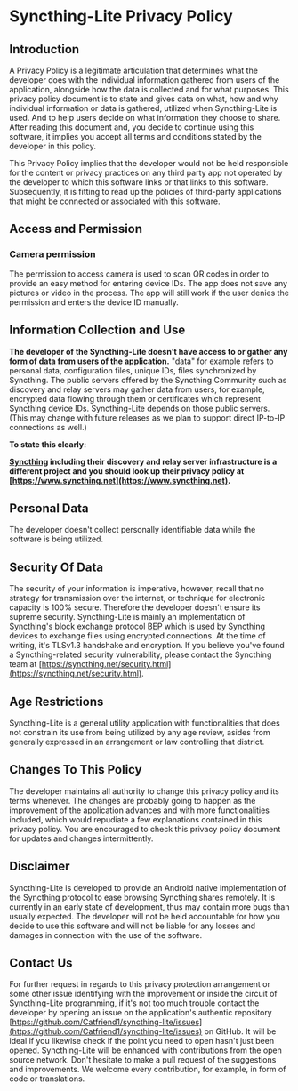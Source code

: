 # Syncthing-Lite Privacy Policy

## Introduction
A Privacy Policy is a legitimate articulation that determines what the developer does with the individual information gathered from users of the application, alongside how the data is collected and for what purposes.
This privacy policy document is to state and gives data on what, how and why individual information or data is gathered, utilized when Syncthing-Lite is used. And to help users decide on what information they choose to share. After reading this document and, you decide to continue using this software, it implies you accept all terms and conditions stated by the developer in this policy.

This Privacy Policy implies that the developer would not be held responsible for the content or privacy practices on any third party app not operated by the developer to which this software links or that links to this software. Subsequently, it is fitting to read up the policies of third-party applications that might be connected or associated with this software.


## Access and Permission

### Camera permission
The permission to access camera is used to scan QR codes in order to provide an easy method for entering device IDs. The app does not save any pictures or video in the process. The app will still work if the user denies the permission and enters the device ID manually.


## Information Collection and Use
**The developer of the Syncthing-Lite doesn't have access to or gather any form of data from users of the application.** "data" for example refers to personal data, configuration files, unique IDs, files synchronized by Syncthing. The public servers offered by the Syncthing Community such as discovery and relay servers may gather data from users, for example, encrypted data flowing through them or certificates which represent Syncthing device IDs. Syncthing-Lite depends on those public servers. (This may change with future releases as we plan to support direct IP-to-IP connections as well.)

**To state this clearly:**

**[Syncthing](https://www.syncthing.net) including their discovery and relay server infrastructure is a different project and you should look up their privacy policy at [https://www.syncthing.net](https://www.syncthing.net).**


## Personal Data
The developer doesn't collect personally identifiable data while the software is being utilized.


## Security Of Data
The security of your information is imperative, however, recall that no strategy for transmission over the internet, or technique for electronic capacity is 100% secure. Therefore the developer doesn't ensure its supreme security. Syncthing-Lite is mainly an implementation of Syncthing's block exchange protocol [BEP](https://docs.syncthing.net/specs/bep-v1.html) which is used by Syncthing devices to exchange files using encrypted connections. At the time of writing, it's TLSv1.3 handshake and encryption. If you believe you've found a Syncthing-related security vulnerability, please contact the Syncthing team at [https://syncthing.net/security.html](https://syncthing.net/security.html).


## Age Restrictions
Syncthing-Lite is a general utility application with functionalities that does not constrain its use from being utilized by any age review, asides from generally expressed in an arrangement or law controlling that district.


## Changes To This Policy
The developer maintains all authority to change this privacy policy and its terms whenever. The changes are probably going to happen as the improvement of the application advances and with more functionalities included, which would repudiate a few explanations contained in this privacy policy. You are encouraged to check this privacy policy document for updates and changes intermittently.


## Disclaimer
Syncthing-Lite is developed to provide an Android native implementation of the Syncthing protocol to ease browsing Syncthing shares remotely. It is currently in an early state of development, thus may contain more bugs than usually expected. The developer will not be held accountable for how you decide to use this software and will not be liable for any losses and damages in connection with the use of the software.


## Contact Us
For further request in regards to this privacy protection arrangement or some other issue identifying with the improvement or inside the circuit of Syncthing-Lite programming, if it's not too much trouble contact the developer by opening an issue on the application's authentic repository [https://github.com/Catfriend1/syncthing-lite/issues](https://github.com/Catfriend1/syncthing-lite/issues) on GitHub. It will be ideal if you likewise check if the point you need to open hasn't just been opened. Syncthing-Lite will be enhanced with contributions from the open source network. Don't hesitate to make a pull request of the suggestions and improvements. We welcome every contribution, for example, in form of code or translations.
